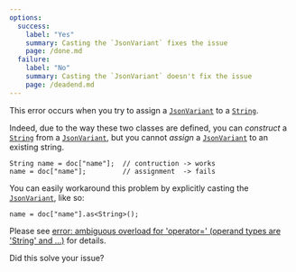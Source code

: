 ```yaml
---
options:
  success:
    label: "Yes"
    summary: Casting the `JsonVariant` fixes the issue
    page: /done.md
  failure:
    label: "No"
    summary: Casting the `JsonVariant` doesn't fix the issue
    page: /deadend.md
---
```


This error occurs when you try to assign a [`JsonVariant`](/v6/api/jsonvariant/) to a [`String`](https://www.arduino.cc/reference/en/language/variables/data-types/stringobject/).

Indeed, due to the way these two classes are defined, you can *construct* a [`String`](https://www.arduino.cc/reference/en/language/variables/data-types/stringobject/) from a [`JsonVariant`](/v6/api/jsonvariant/), but you cannot *assign* a [`JsonVariant`](/v6/api/jsonvariant/) to an existing string.

```
String name = doc["name"];  // contruction -> works
name = doc["name"];         // assignment  -> fails
```

You can easily workaround this problem by explicitly casting the [`JsonVariant`](/v6/api/jsonvariant/), like so:

```
name = doc["name"].as<String>();
```

Please see [error: ambiguous overload for 'operator=' (operand types are 'String' and ...)](/v6/error/ambiguous-overload-for-operator-equal/) for details.

Did this solve your issue?